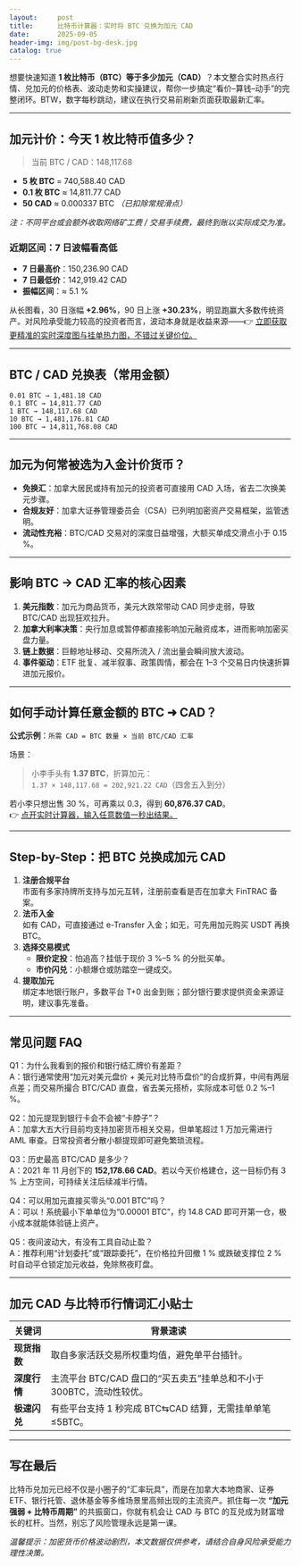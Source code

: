 ```yaml
---
layout:     post
title:      比特币计算器：实时将 BTC 兑换为加元 CAD
date:       2025-09-05
header-img: img/post-bg-desk.jpg
catalog: true
---
```


想要快速知道 **1 枚比特币（BTC）等于多少加元（CAD）**？本文整合实时热点行情、兑加元的价格表、波动走势和实操建议，帮你一步搞定“看价–算钱–动手”的完整闭环。BTW，数字每秒跳动，建议在执行交易前刷新页面获取最新汇率。

---

## 加元计价：今天 1 枚比特币值多少？

> 当前 BTC / CAD：148,117.68

- **5 枚 BTC** = 740,588.40 CAD  
- **0.1 枚 BTC** ≈ 14,811.77 CAD  
- **50 CAD** ≈ 0.000337 BTC *（已扣除常规滑点）*

*注：不同平台或会额外收取网络矿工费 / 交易手续费，最终到账以实际成交为准。*

### 近期区间：7 日波幅看高低

- **7 日最高价**：150,236.90 CAD  
- **7 日最低价**：142,919.42 CAD  
- **振幅区间**：≈ 5.1 %

从长图看，30 日涨幅 **+2.96%**，90 日上涨 **+30.23%**，明显跑赢大多数传统资产。对风险承受能力较高的投资者而言，波动本身就是收益来源——👉 [立即获取更精准的实时深度图与挂单热力图，不错过关键价位。](https://okxdog.com/)

---

## BTC / CAD 兑换表（常用金额）

    0.01 BTC → 1,481.18 CAD  
    0.1 BTC → 14,811.77 CAD  
    1 BTC → 148,117.68 CAD  
    10 BTC → 1,481,176.81 CAD  
    100 BTC → 14,811,768.08 CAD  

---

## 加元为何常被选为入金计价货币？

- **免换汇**：加拿大居民或持有加元的投资者可直接用 CAD 入场，省去二次换美元步骤。  
- **合规友好**：加拿大证券管理委员会（CSA）已列明加密资产交易框架，监管透明。  
- **流动性充裕**：BTC/CAD 交易对的深度日益增强，大额买单成交滑点小于 0.15 %。

---

## 影响 BTC → CAD 汇率的核心因素

1. **美元指数**：加元为商品货币，美元大跌常带动 CAD 同步走弱，导致 BTC/CAD 出现狂欢拉升。  
2. **加拿大利率决策**：央行加息或暂停都直接影响加元融资成本，进而影响加密买盘力量。  
3. **链上数据**：巨鲸地址移动、交易所流入 / 流出量会瞬间放大波动。  
4. **事件驱动**：ETF 批复、减半叙事、政策舆情，都会在 1–3 个交易日内快速折算进加元报价。

---

## 如何手动计算任意金额的 BTC ➜ CAD？

**公式示例**：`所需 CAD = BTC 数量 × 当前 BTC/CAD 汇率`

场景：  
> 小李手头有 **1.37 BTC**，折算加元：  
`1.37 × 148,117.68 = 202,921.22 CAD`（四舍五入到分）

若小李只想出售 30 %，可再乘以 0.3，得到 **60,876.37 CAD**。  
👉 [点开实时计算器，输入任意数值一秒出结果。](https://okxdog.com/)

---

## Step-by-Step：把 BTC 兑换成加元 CAD

1. **注册合规平台**  
   市面有多家持牌所支持与加元互转，注册前查看是否在加拿大 FinTRAC 备案。  
2. **法币入金**  
   如有 CAD，可直接通过 e-Transfer 入金；如无，可先用加元购买 USDT 再换 BTC。  
3. **选择交易模式**  
   - **限价定投**：怕追高？挂低于现价 3 %–5 % 的分批买单。  
   - **市价闪兑**：小额爆仓或防踏空一键成交。  
4. **提取加元**  
   绑定本地银行账户，多数平台 T+0 出金到账；部分银行要求提供资金来源证明，建议事先准备。

---

## 常见问题 FAQ

Q1：为什么我看到的报价和银行结汇牌价有差距？  
A：银行通常使用“加元对美元盘价 + 美元对比特币盘价”的合成折算，中间有两层点差；而交易所撮合 BTC/CAD 直盘，省去美元搭桥，实际成本可低 0.2 %–1 %。

Q2：加元提现到银行卡会不会被“卡脖子”？  
A：加拿大五大行目前均支持加密货币相关交易，但单笔超过 1 万加元需进行 AML 审查。日常投资者分散小额提现即可避免繁琐流程。

Q3：历史最高 BTC/CAD 是多少？  
A：2021 年 11 月创下的 **152,178.66 CAD**。若以今天价格建仓，这一目标仍有 3 % 上方空间，可持续关注后续减半行情。

Q4：可以用加元直接买零头“0.001 BTC”吗？  
A：可以！系统最小下单单位为“0.00001 BTC”，约 14.8 CAD 即可开第一仓，极小成本就能体验链上资产。

Q5：夜间波动大，有没有工具自动止盈？  
A：推荐利用“计划委托”或“跟踪委托”，在价格拉升回撤 1 % 或跌破支撑位 2 % 时自动平仓锁定加元收益，免除熬夜盯盘。

---

## 加元 CAD 与比特币行情词汇小贴士

| 关键词 | 背景速读 |
| --- | --- |
| **现货指数** | 取自多家活跃交易所权重均值，避免单平台插针。|
| **深度行情** | 主流平台 BTC/CAD 盘口的“买五卖五”挂单总和不小于 300BTC，流动性较优。|
| **极速闪兑** | 有些平台支持 1 秒完成 BTC⇆CAD 结算，无需挂单单笔≤5BTC。|

---

## 写在最后

比特币兑加元已经不仅是小圈子的“汇率玩具”，而是在加拿大本地商家、证券 ETF、银行托管、退休基金等多维场景里高频出现的主流资产。抓住每一次 **“加元强弱 + 比特币周期”** 的共振窗口，你就有机会让 CAD 与 BTC 的互兑成为财富增长的杠杆。当然，别忘了风险管理永远是第一课。

*温馨提示：加密货币价格波动剧烈，本文数据仅供参考，请结合自身风险承受能力理性决策。*